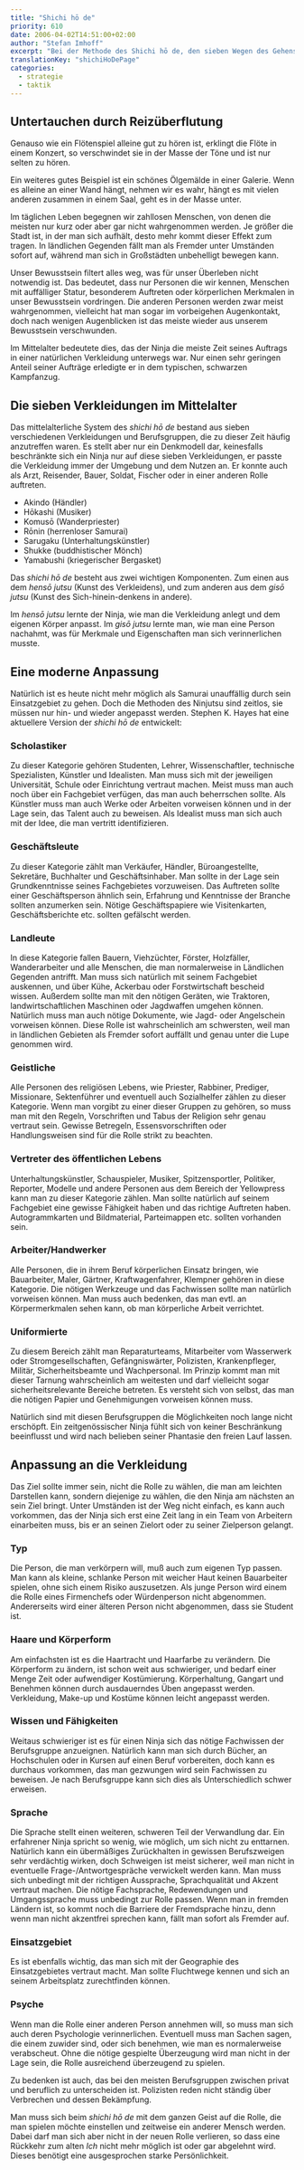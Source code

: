 ```yaml
---
title: "Shichi hō de"
priority: 610
date: 2006-04-02T14:51:00+02:00
author: "Stefan Imhoff"
excerpt: "Bei der Methode des Shichi hō de, den sieben Wegen des Gehens, wird man zwar vom Gegner gesehen, jedoch nicht wahrgenommen. Den Filter, der einen normalen Menschen vor Reizüberflutung schützt, kann von einem Ninja ausgenutzt werden, um in der Masse unterzutauchen."
translationKey: "shichiHoDePage"
categories:
  - strategie
  - taktik
---
```


## Untertauchen durch Reizüberflutung

Genauso wie ein Flötenspiel alleine gut zu hören ist, erklingt die Flöte in einem Konzert, so verschwindet sie in der Masse der Töne und ist nur selten zu hören.

Ein weiteres gutes Beispiel ist ein schönes Ölgemälde in einer Galerie. Wenn es alleine an einer Wand hängt, nehmen wir es wahr, hängt es mit vielen anderen zusammen in einem Saal, geht es in der Masse unter.

Im täglichen Leben begegnen wir zahllosen Menschen, von denen die meisten nur kurz oder aber gar nicht wahrgenommen werden. Je größer die Stadt ist, in der man sich aufhält, desto mehr kommt dieser Effekt zum tragen. In ländlichen Gegenden fällt man als Fremder unter Umständen sofort auf, während man sich in Großstädten unbehelligt bewegen kann.

Unser Bewusstsein filtert alles weg, was für unser Überleben nicht notwendig ist. Das bedeutet, dass nur Personen die wir kennen, Menschen mit auffälliger Statur, besonderem Auftreten oder körperlichen Merkmalen in unser Bewusstsein vordringen. Die anderen Personen werden zwar meist wahrgenommen, vielleicht hat man sogar im vorbeigehen Augenkontakt, doch nach wenigen Augenblicken ist das meiste wieder aus unserem Bewusstsein verschwunden.

Im Mittelalter bedeutete dies, das der Ninja die meiste Zeit seines Auftrags in einer natürlichen Verkleidung unterwegs war. Nur einen sehr geringen Anteil seiner Aufträge erledigte er in dem typischen, schwarzen Kampfanzug.

## Die sieben Verkleidungen im Mittelalter

Das mittelalterliche System des _shichi hō de_ bestand aus sieben verschiedenen Verkleidungen und Berufsgruppen, die zu dieser Zeit häufig anzutreffen waren. Es stellt aber nur ein Denkmodell dar, keinesfalls beschränkte sich ein Ninja nur auf diese sieben Verkleidungen, er passte die Verkleidung immer der Umgebung und dem Nutzen an. Er konnte auch als Arzt, Reisender, Bauer, Soldat, Fischer oder in einer anderen Rolle auftreten.

- Akindo (Händler)
- Hōkashi (Musiker)
- Komusō (Wanderpriester)
- Rōnin (herrenloser Samurai)
- Sarugaku (Unterhaltungskünstler)
- Shukke (buddhistischer Mönch)
- Yamabushi (kriegerischer Bergasket)

Das _shichi hō de_ besteht aus zwei wichtigen Komponenten. Zum einen aus dem _hensō jutsu_ (Kunst des Verkleidens), und zum anderen aus dem _gisō jutsu_ (Kunst des Sich-hinein-denkens in andere).

Im _hensō jutsu_ lernte der Ninja, wie man die Verkleidung anlegt und dem eigenen Körper anpasst. Im _gisō jutsu_ lernte man, wie man eine Person nachahmt, was für Merkmale und Eigenschaften man sich verinnerlichen musste.

## Eine moderne Anpassung

Natürlich ist es heute nicht mehr möglich als Samurai unauffällig durch sein Einsatzgebiet zu gehen. Doch die Methoden des Ninjutsu sind zeitlos, sie müssen nur hin- und wieder angepasst werden. Stephen K. Hayes hat eine aktuellere Version der _shichi hō de_ entwickelt:

### Scholastiker

Zu dieser Kategorie gehören Studenten, Lehrer, Wissenschaftler, technische Spezialisten, Künstler und Idealisten. Man muss sich mit der jeweiligen Universität, Schule oder Einrichtung vertraut machen. Meist muss man auch noch über ein Fachgebiet verfügen, das man auch beherrschen sollte. Als Künstler muss man auch Werke oder Arbeiten vorweisen können und in der Lage sein, das Talent auch zu beweisen. Als Idealist muss man sich auch mit der Idee, die man vertritt identifizieren.

### Geschäftsleute

Zu dieser Kategorie zählt man Verkäufer, Händler, Büroangestellte, Sekretäre, Buchhalter und Geschäftsinhaber. Man sollte in der Lage sein Grundkenntnisse seines Fachgebietes vorzuweisen. Das Auftreten sollte einer Geschäftsperson ähnlich sein, Erfahrung und Kenntnisse der Branche sollten anzumerken sein. Nötige Geschäftspapiere wie Visitenkarten, Geschäftsberichte etc. sollten gefälscht werden.

### Landleute

In diese Kategorie fallen Bauern, Viehzüchter, Förster, Holzfäller, Wanderarbeiter und alle Menschen, die man normalerweise in Ländlichen Gegenden antrifft. Man muss sich natürlich mit seinem Fachgebiet auskennen, und über Kühe, Ackerbau oder Forstwirtschaft bescheid wissen. Außerdem sollte man mit den nötigen Geräten, wie Traktoren, landwirtschaftlichen Maschinen oder Jagdwaffen umgehen können. Natürlich muss man auch nötige Dokumente, wie Jagd- oder Angelschein vorweisen können. Diese Rolle ist wahrscheinlich am schwersten, weil man in ländlichen Gebieten als Fremder sofort auffällt und genau unter die Lupe genommen wird.

### Geistliche

Alle Personen des religiösen Lebens, wie Priester, Rabbiner, Prediger, Missionare, Sektenführer und eventuell auch Sozialhelfer zählen zu dieser Kategorie. Wenn man vorgibt zu einer dieser Gruppen zu gehören, so muss man mit den Regeln, Vorschriften und Tabus der Religion sehr genau vertraut sein. Gewisse Betregeln, Essensvorschriften oder Handlungsweisen sind für die Rolle strikt zu beachten.

### Vertreter des öffentlichen Lebens

Unterhaltungskünstler, Schauspieler, Musiker, Spitzensportler, Politiker, Reporter, Modelle und andere Personen aus dem Bereich der Yellowpress kann man zu dieser Kategorie zählen. Man sollte natürlich auf seinem Fachgebiet eine gewisse Fähigkeit haben und das richtige Auftreten haben. Autogrammkarten und Bildmaterial, Parteimappen etc. sollten vorhanden sein.

### Arbeiter/Handwerker

Alle Personen, die in ihrem Beruf körperlichen Einsatz bringen, wie Bauarbeiter, Maler, Gärtner, Kraftwagenfahrer, Klempner gehören in diese Kategorie. Die nötigen Werkzeuge und das Fachwissen sollte man natürlich vorweisen können. Man muss auch bedenken, das man evtl. an Körpermerkmalen sehen kann, ob man körperliche Arbeit verrichtet.

### Uniformierte

Zu diesem Bereich zählt man Reparaturteams, Mitarbeiter vom Wasserwerk oder Stromgesellschaften, Gefängniswärter, Polizisten, Krankenpfleger, Militär, Sicherheitsbeamte und Wachpersonal. Im Prinzip kommt man mit dieser Tarnung wahrscheinlich am weitesten und darf vielleicht sogar sicherheitsrelevante Bereiche betreten. Es versteht sich von selbst, das man die nötigen Papier und Genehmigungen vorweisen können muss.

Natürlich sind mit diesen Berufsgruppen die Möglichkeiten noch lange nicht erschöpft. Ein zeitgenössischer Ninja fühlt sich von keiner Beschränkung beeinflusst und wird nach belieben seiner Phantasie den freien Lauf lassen.

## Anpassung an die Verkleidung

Das Ziel sollte immer sein, nicht die Rolle zu wählen, die man am leichten Darstellen kann, sondern diejenige zu wählen, die den Ninja am nächsten an sein Ziel bringt. Unter Umständen ist der Weg nicht einfach, es kann auch vorkommen, das der Ninja sich erst eine Zeit lang in ein Team von Arbeitern einarbeiten muss, bis er an seinen Zielort oder zu seiner Zielperson gelangt.

### Typ

Die Person, die man verkörpern will, muß auch zum eigenen Typ passen. Man kann als kleine, schlanke Person mit weicher Haut keinen Bauarbeiter spielen, ohne sich einem Risiko auszusetzen. Als junge Person wird einem die Rolle eines Firmenchefs oder Würdenperson nicht abgenommen. Andererseits wird einer älteren Person nicht abgenommen, dass sie Student ist.

### Haare und Körperform

Am einfachsten ist es die Haartracht und Haarfarbe zu verändern. Die Körperform zu ändern, ist schon weit aus schwieriger, und bedarf einer Menge Zeit oder aufwendiger Kostümierung. Körperhaltung, Gangart und Benehmen können durch ausdauerndes Üben angepasst werden. Verkleidung, Make-up und Kostüme können leicht angepasst werden.

### Wissen und Fähigkeiten

Weitaus schwieriger ist es für einen Ninja sich das nötige Fachwissen der Berufsgruppe anzueignen. Natürlich kann man sich durch Bücher, an Hochschulen oder in Kursen auf einen Beruf vorbereiten, doch kann es durchaus vorkommen, das man gezwungen wird sein Fachwissen zu beweisen. Je nach Berufsgruppe kann sich dies als Unterschiedlich schwer erweisen.

### Sprache

Die Sprache stellt einen weiteren, schweren Teil der Verwandlung dar. Ein erfahrener Ninja spricht so wenig, wie möglich, um sich nicht zu enttarnen. Natürlich kann ein übermäßiges Zurückhalten in gewissen Berufszweigen sehr verdächtig wirken, doch Schweigen ist meist sicherer, weil man nicht in eventuelle Frage-/Antwortgespräche verwickelt werden kann. Man muss sich unbedingt mit der richtigen Aussprache, Sprachqualität und Akzent vertraut machen. Die nötige Fachsprache, Redewendungen und Umgangssprache muss unbedingt zur Rolle passen. Wenn man in fremden Ländern ist, so kommt noch die Barriere der Fremdsprache hinzu, denn wenn man nicht akzentfrei sprechen kann, fällt man sofort als Fremder auf.

### Einsatzgebiet

Es ist ebenfalls wichtig, das man sich mit der Geographie des Einsatzgebietes vertraut macht. Man sollte Fluchtwege kennen und sich an seinem Arbeitsplatz zurechtfinden können.

### Psyche

Wenn man die Rolle einer anderen Person annehmen will, so muss man sich auch deren Psychologie verinnerlichen. Eventuell muss man Sachen sagen, die einem zuwider sind, oder sich benehmen, wie man es normalerweise verabscheut. Ohne die nötige gespielte Überzeugung wird man nicht in der Lage sein, die Rolle ausreichend überzeugend zu spielen.

Zu bedenken ist auch, das bei den meisten Berufsgruppen zwischen privat und beruflich zu unterscheiden ist. Polizisten reden nicht ständig über Verbrechen und dessen Bekämpfung.

Man muss sich beim _shichi hō de_ mit dem ganzen Geist auf die Rolle, die man spielen möchte einstellen und zeitweise ein anderer Mensch werden. Dabei darf man sich aber nicht in der neuen Rolle verlieren, so dass eine Rückkehr zum alten _Ich_ nicht mehr möglich ist oder gar abgelehnt wird. Dieses benötigt eine ausgesprochen starke Persönlichkeit.
